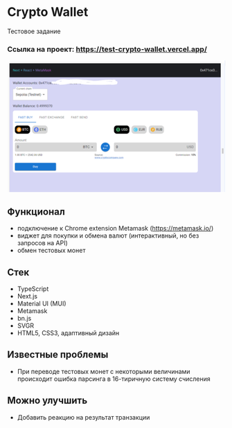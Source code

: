 # Crypto Wallet
Тестовое задание

### Ссылка на проект: https://test-crypto-wallet.vercel.app/

<img src='./public/demo.PNG' style='width: 660px'>

## Функционал
* подключение к Chrome extension Metamask (https://metamask.io/)
* виджет для покупки и обмена валют (интерактивный, но без запросов на API)
* обмен тестовых монет

## Стек
* TypeScript
* Next.js
* Material UI (MUI)
* Metamask
* bn.js
* SVGR
* HTML5, CSS3, адаптивный дизайн

## Известные проблемы
* При переводе тестовых монет с некоторыми величинами происходит ошибка парсинга в 16-тиричную систему счисления

## Можно улучшить
* Добавить реакцию на результат транзакции

